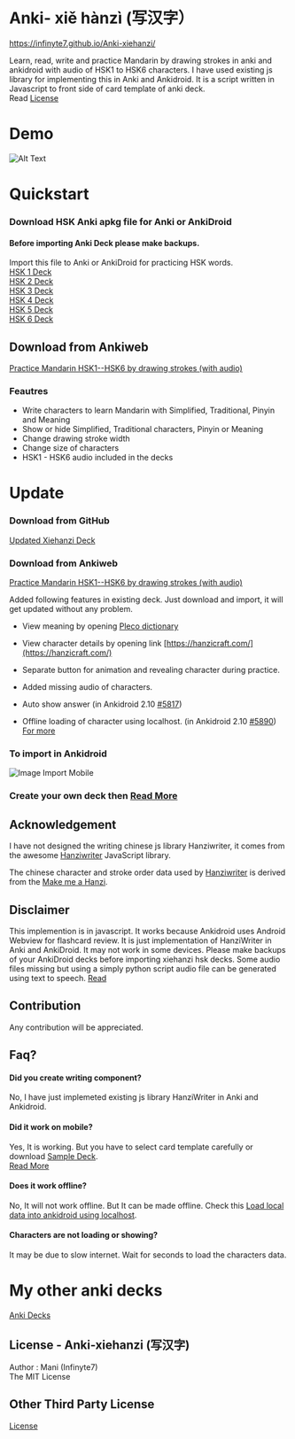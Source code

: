 # Anki- xiě hànzì (写汉字）

https://infinyte7.github.io/Anki-xiehanzi/

Learn, read, write and practice Mandarin by drawing strokes in anki and ankidroid with audio of HSK1 to HSK6 characters. I have used existing js library for implementing this in Anki and Ankidroid. It is a script written in Javascript to front side of card template of anki deck. <br>Read [License](https://github.com/infinyte7/Anki-xiehanzi/blob/master/License.md)

# Demo 
![Alt Text](https://github.com/infinyte7/Anki-xiehanzi/blob/master/image/xiehanzi_anki_demo.gif?raw=true)

# Quickstart
### Download HSK Anki apkg file for Anki or AnkiDroid
#### Before importing Anki Deck please make backups.

Import this file to Anki or AnkiDroid for practicing HSK words.
<br>[HSK 1 Deck](https://github.com/infinyte7/Anki-xiehanzi/blob/master/xiehanzi%20Anki%20Deck/xiehanzi_HSK1.apkg?raw=true)
<br>[HSK 2 Deck](https://github.com/infinyte7/Anki-xiehanzi/blob/master/xiehanzi%20Anki%20Deck/xiehanzi_HSK2.apkg?raw=true)
<br>[HSK 3 Deck](https://github.com/infinyte7/Anki-xiehanzi/blob/master/xiehanzi%20Anki%20Deck/xiehanzi_HSK3.apkg?raw=true)
<br>[HSK 4 Deck](https://github.com/infinyte7/Anki-xiehanzi/blob/master/xiehanzi%20Anki%20Deck/xiehanzi_HSK4.apkg?raw=true)
<br>[HSK 5 Deck](https://github.com/infinyte7/Anki-xiehanzi/blob/master/xiehanzi%20Anki%20Deck/xiehanzi_HSK5.apkg?raw=true)
<br>[HSK 6 Deck](https://github.com/infinyte7/Anki-xiehanzi/blob/master/xiehanzi%20Anki%20Deck/xiehanzi_HSK6.apkg?raw=true)

## Download from Ankiweb
[Practice Mandarin HSK1--HSK6 by drawing strokes (with audio)](https://ankiweb.net/shared/info/119943820)

### Feautres
- Write characters to learn Mandarin with Simplified, Traditional, Pinyin and Meaning
- Show or hide Simplified, Traditional characters, Pinyin or Meaning
- Change drawing stroke width 
- Change size of characters
- HSK1 - HSK6 audio included in the decks 

# Update
 ### Download from GitHub
 [Updated Xiehanzi Deck](https://github.com/infinyte7/Anki-xiehanzi/blob/master/Updated%20Existing%20Deck/xiehanzi.apkg?raw=true)
 ### Download from Ankiweb
 [Practice Mandarin HSK1--HSK6 by drawing strokes (with audio)](https://ankiweb.net/shared/info/119943820)

Added following features in existing deck. Just download and import, it will get updated without any problem.
- View meaning by opening [Pleco dictionary](https://www.pleco.com/)
- View character details by opening link [https://hanzicraft.com/](https://hanzicraft.com/) 
- Separate button for animation and revealing character during practice. 
- Added missing audio of characters.

- Auto show answer (in Ankidroid 2.10 [#5817](https://github.com/ankidroid/Anki-Android/pull/5817))
- Offline loading of character using localhost. (in Ankidroid 2.10 [#5890](https://github.com/ankidroid/Anki-Android/pull/5890)) [For more](https://github.com/infinyte7/Anki-xiehanzi/blob/master/Load%20hanzi%20data%20offline.md) 

### To import in Ankidroid
![Image Import Mobile](https://github.com/infinyte7/Anki-maobi/blob/master/image/Import_in_mobile.png)

### Create your own deck then [Read More](https://github.com/infinyte7/Anki-xiehanzi/blob/master/Create%20new%20Deck%20From%20Scratch.md)

## Acknowledgement
I have not designed the writing chinese js library Hanziwriter, it comes from the awesome [Hanziwriter](https://hanziwriter.org) JavaScript library. 

The chinese character and stroke order data used by [Hanziwriter](https://github.com/chanind/hanzi-writer)
is derived from the [ Make me a Hanzi](https://github.com/skishore/makemeahanzi).
  
## Disclaimer
 This implemention is in javascript. It works because Ankidroid uses Android Webview for flashcard review. It is just implementation of HanziWriter in Anki and AnkiDroid. It may not work in some devices. Please make backups of your AnkiDroid decks before importing xiehanzi hsk decks.
 Some audio files missing but using a simply python script audio file can be generated using text to speech. [Read](https://github.com/infinyte7/gtts-textToMp3)
 
 ## Contribution
 Any contribution will be appreciated.
 
## Faq?
 #### Did you create writing component?
 No, I have just implemeted existing js library HanziWriter in Anki and Ankidroid.
 
 #### Did it work on mobile?
 Yes, It is working. But you have to select card template carefully or download [Sample Deck](https://github.com/infinyte7/Anki-maobi/blob/master/HSK%20Anki%20apkg/Write_Chinese.apkg?raw=true). <br>[Read More](https://github.com/infinyte7/Anki-xiehanzi/blob/master/Create%20new%20Deck%20From%20Scratch.md)
 
 #### Does it work offline?
 No, It will not work offline. 
 But It can be made offline. Check this [Load local data into ankidroid using localhost](https://github.com/infinyte7/Anki-xiehanzi/blob/master/Load%20hanzi%20data%20offline.md).
 
 #### Characters are not loading or showing?
 It may be due to slow internet. Wait for seconds to load the characters data.
 

# My other anki decks
[Anki Decks](https://ankiweb.net/shared/byauthor/2120672269) 

## License - Anki-xiehanzi (写汉字)
Author : Mani (Infinyte7)
<br>The MIT License

## Other Third Party License
[License](https://github.com/infinyte7/Anki-xiehanzi/blob/master/License.md)
